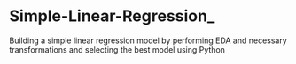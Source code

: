 # Simple-Linear-Regression_
Building a simple linear regression model by performing EDA and necessary transformations and selecting the best model using Python
